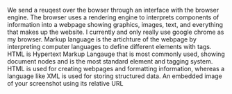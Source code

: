 We send a reuqest over the bowser through an interface with the browser engine. The browser uses a rendering engine to interprets components of information into a webpage showing graphics, images, text, and everything that makes up the website.
I currently and only really use google chrome as my browser.
Markup language is the artichture of the webpage by interpreting computer languages to define different elements with tags. HTML is Hypertext Markup Langauge that is most commonly used, showing document nodes and is the most standard element and tagging system. HTML is used for creating webpages and formatting information, whereas a language like XML is used for storing structured data.
An embedded image of your screenshot using its relative URL
